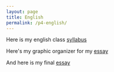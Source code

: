 ```yaml
---
layout: page
title: English
permalink: /p4-english/
---
```


Here is my english class [syllabus](https://docs.google.com/document/d/1MjlDH9oq3huSrh7NVRFdGUPUUqmSt081z3nErb53qP4/edit)

Here's my graphic organizer for my [essay](https://docs.google.com/document/d/1wEPJ64G37SciScJBILUipuXjRRYi4kH01d-IY_ug5gY/edit?usp=sharing)

And here is my final [essay](https://docs.google.com/document/d/1W2qTwryAMG9e7UtCJOQuR1ixR4FzblyoYusE3cXrirE/edit?usp=sharing)